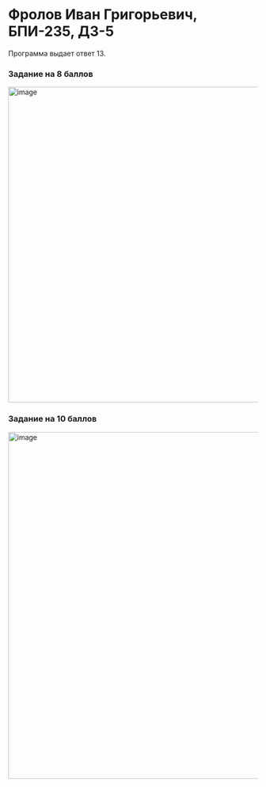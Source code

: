 # Фролов Иван Григорьевич, БПИ-235, ДЗ-5

Программа выдает ответ 13. 

### Задание на 8 баллов
<img width="637" alt="image" src="https://github.com/user-attachments/assets/2ed4e474-3662-4253-8505-3256d5637496">

### Задание на 10 баллов
<img width="700" alt="image" src="https://github.com/user-attachments/assets/f0e7d3e1-b905-4992-8bf3-3ade14202dbe">



